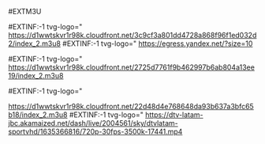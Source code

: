 #EXTM3U


#EXTINF:-1
tvg-logo="
https://d1wwtskvr1r98k.cloudfront.net/3c9cf3a801dd4728a868f96f1ed032d2/index_2.m3u8
#EXTINF:-1
tvg-logo="
https://egress.yandex.net/?size=10

#EXTINF:-1
tvg-logo="
https://d1wwtskvr1r98k.cloudfront.net/2725d7761f9b462997b6ab804a13ee19/index_2.m3u8

#EXTINF:-1
tvg-logo="

https://d1wwtskvr1r98k.cloudfront.net/22d48d4e768648da93b637a3bfc65b18/index_2.m3u8
#EXTINF:-1
tvg-logo="
https://dtv-latam-jbc.akamaized.net/dash/live/2004561/sky/dtvlatam-sportvhd/1635366816/720p-30fps-3500k-17441.mp4
